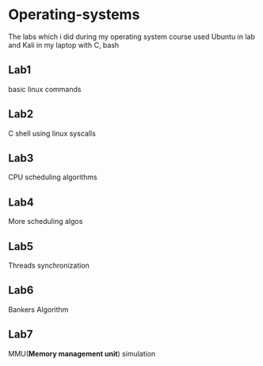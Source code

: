 # Operating-systems
The labs which i did during my operating system course
used Ubuntu in lab and Kali in my laptop with C, bash
## Lab1
basic linux commands

## Lab2
C shell using linux syscalls

## Lab3
CPU scheduling algorithms

## Lab4
More scheduling algos

## Lab5
Threads synchronization

## Lab6
Bankers Algorithm

## Lab7
MMU(**Memory management unit**) simulation
